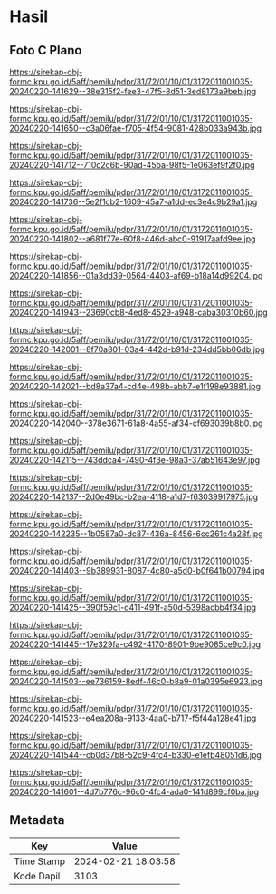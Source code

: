 # Hasil

## Foto C Plano

https://sirekap-obj-formc.kpu.go.id/5aff/pemilu/pdpr/31/72/01/10/01/3172011001035-20240220-141629--38e315f2-fee3-47f5-8d51-3ed8173a9beb.jpg

https://sirekap-obj-formc.kpu.go.id/5aff/pemilu/pdpr/31/72/01/10/01/3172011001035-20240220-141650--c3a06fae-f705-4f54-9081-428b033a943b.jpg

https://sirekap-obj-formc.kpu.go.id/5aff/pemilu/pdpr/31/72/01/10/01/3172011001035-20240220-141712--710c2c6b-90ad-45ba-98f5-1e063ef9f2f0.jpg

https://sirekap-obj-formc.kpu.go.id/5aff/pemilu/pdpr/31/72/01/10/01/3172011001035-20240220-141736--5e2f1cb2-1609-45a7-a1dd-ec3e4c9b29a1.jpg

https://sirekap-obj-formc.kpu.go.id/5aff/pemilu/pdpr/31/72/01/10/01/3172011001035-20240220-141802--a681f77e-60f8-446d-abc0-91917aafd9ee.jpg

https://sirekap-obj-formc.kpu.go.id/5aff/pemilu/pdpr/31/72/01/10/01/3172011001035-20240220-141856--01a3dd39-0564-4403-af69-b18a14d99204.jpg

https://sirekap-obj-formc.kpu.go.id/5aff/pemilu/pdpr/31/72/01/10/01/3172011001035-20240220-141943--23690cb8-4ed8-4529-a948-caba30310b60.jpg

https://sirekap-obj-formc.kpu.go.id/5aff/pemilu/pdpr/31/72/01/10/01/3172011001035-20240220-142001--8f70a801-03a4-442d-b91d-234dd5bb06db.jpg

https://sirekap-obj-formc.kpu.go.id/5aff/pemilu/pdpr/31/72/01/10/01/3172011001035-20240220-142021--bd8a37a4-cd4e-498b-abb7-e1f198e93881.jpg

https://sirekap-obj-formc.kpu.go.id/5aff/pemilu/pdpr/31/72/01/10/01/3172011001035-20240220-142040--378e3671-61a8-4a55-af34-cf693039b8b0.jpg

https://sirekap-obj-formc.kpu.go.id/5aff/pemilu/pdpr/31/72/01/10/01/3172011001035-20240220-142115--743ddca4-7490-4f3e-98a3-37ab51643e97.jpg

https://sirekap-obj-formc.kpu.go.id/5aff/pemilu/pdpr/31/72/01/10/01/3172011001035-20240220-142137--2d0e49bc-b2ea-4118-a1d7-f63039917975.jpg

https://sirekap-obj-formc.kpu.go.id/5aff/pemilu/pdpr/31/72/01/10/01/3172011001035-20240220-142235--1b0587a0-dc87-436a-8456-6cc261c4a28f.jpg

https://sirekap-obj-formc.kpu.go.id/5aff/pemilu/pdpr/31/72/01/10/01/3172011001035-20240220-141403--9b389931-8087-4c80-a5d0-b0f641b00794.jpg

https://sirekap-obj-formc.kpu.go.id/5aff/pemilu/pdpr/31/72/01/10/01/3172011001035-20240220-141425--390f59c1-d411-491f-a50d-5398acbb4f34.jpg

https://sirekap-obj-formc.kpu.go.id/5aff/pemilu/pdpr/31/72/01/10/01/3172011001035-20240220-141445--17e329fa-c492-4170-8901-9be9085ce9c0.jpg

https://sirekap-obj-formc.kpu.go.id/5aff/pemilu/pdpr/31/72/01/10/01/3172011001035-20240220-141503--ee736159-8edf-46c0-b8a9-01a0395e6923.jpg

https://sirekap-obj-formc.kpu.go.id/5aff/pemilu/pdpr/31/72/01/10/01/3172011001035-20240220-141523--e4ea208a-9133-4aa0-b717-f5f44a128e41.jpg

https://sirekap-obj-formc.kpu.go.id/5aff/pemilu/pdpr/31/72/01/10/01/3172011001035-20240220-141544--cb0d37b8-52c9-4fc4-b330-e1efb48051d6.jpg

https://sirekap-obj-formc.kpu.go.id/5aff/pemilu/pdpr/31/72/01/10/01/3172011001035-20240220-141601--4d7b776c-96c0-4fc4-ada0-141d899cf0ba.jpg


## Metadata

| Key        | Value               |
| ---------- | ------------------- |
| Time Stamp | 2024-02-21 18:03:58 |
| Kode Dapil | 3103                |



